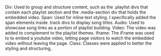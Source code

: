 Div: Used to group and structure content, such as the .playlist divs that contain each playlist section and the .media-section div that holds the embedded video.
Span: Used for inline text styling. I specifically added the span elements inside .track divs to display song titles.
Audio: Used to showcase song links as a portion of playlist building.
Video: The video was added to complement to the playlist themes.
Iframe: The iFrame was used to to embed a youtube video, letting page visitors to watch the embedded video without leaving the page.
Class: Classes were applied to better the styling and structuring,